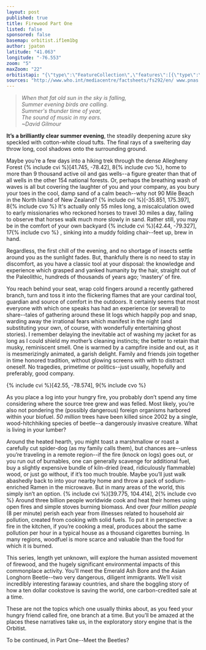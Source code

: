 ```yaml
---
layout: post
published: true
title: Firewood Part One
listed: false
sponsored: false
basemap: orbitist.if1em1bg
author: jpaton
latitude: "41.063"
longitude: "-76.553"
zoom: "5"
maxZoom: "22"
orbitistapi: "{\"type\":\"FeatureCollection\",\"features\":[{\"type\":\"Feature\",\"geometry\":{\"type\":\"Point\",\"coordinates\":[-122.42477416993,37.765286825038]},\"properties\":{\"name\":\"San Francisco Bike Share\",\"description\":\"\\u003Cimg typeof=\\u0022foaf:Image\\u0022 src=\\u0022http:\\/\\/api.orbitist.com\\/sites\\/default\\/files\\/styles\\/retina_600\\/public\\/images\\/1280px-Bay_Area_Bike_Share_launch_in_San_Jose_CA.jpg?itok=XWu5SkkR\\u0022 width=\\u0022600\\u0022 height=\\u0022400\\u0022 alt=\\u0022\\u0022 \\/\\u003E\\n\\u003Cp\\u003ESan Francisco is one of the most progressive biking towns in the United States.\\u003C\\/p\\u003E\\n\\n\\u003Csmall\\u003E\\u003Ca href=\\u0022http:\\/\\/en.wikipedia.org\\/wiki\\/Bay_Area_Bike_Share#mediaviewer\\/File:Bay_Area_Bike_Share_launch_in_San_Jose_CA.jpg\\u0022 target=\\u0022_blank\\u0022\\u003EPhoto Credit\\u003C\\/a\\u003E\\u003C\\/small\\u003E\",\"field_image\":13,\"field_image_rendered\":\"\\u003Cimg typeof=\\u0022foaf:Image\\u0022 src=\\u0022http:\\/\\/api.orbitist.com\\/sites\\/default\\/files\\/styles\\/retina_600\\/public\\/images\\/1280px-Bay_Area_Bike_Share_launch_in_San_Jose_CA.jpg?itok=XWu5SkkR\\u0022 width=\\u0022600\\u0022 height=\\u0022400\\u0022 alt=\\u0022\\u0022 \\/\\u003E\",\"field_sources\":13,\"field_sources_rendered\":\"\\u003Ca href=\\u0022http:\\/\\/en.wikipedia.org\\/wiki\\/Bay_Area_Bike_Share#mediaviewer\\/File:Bay_Area_Bike_Share_launch_in_San_Jose_CA.jpg\\u0022 target=\\u0022_blank\\u0022\\u003EPhoto Credit\\u003C\\/a\\u003E\"}},{\"type\":\"Feature\",\"geometry\":{\"type\":\"Point\",\"coordinates\":[170.17393112181,-43.446563152849]},\"properties\":{\"name\":\"Franz Josef Glacier\",\"description\":\"\\u003Cimg typeof=\\u0022foaf:Image\\u0022 src=\\u0022http:\\/\\/api.orbitist.com\\/sites\\/default\\/files\\/styles\\/retina_600\\/public\\/images\\/800px-Franz_josef_Glacier_LC0250.jpg?itok=sd79CX7g\\u0022 width=\\u0022600\\u0022 height=\\u0022600\\u0022 alt=\\u0022\\u0022 \\/\\u003E\\n\\u003Cp\\u003EThe indigenous populations of New Zealand, the M\\u0101ori, believed that Hinehukatere was an adventurous lady who loved climbing the mountains. One day, she wished to impress her lover, Wawe, by taking him climbing. Though Wawe was less experienced at climbing, he agreed.  They found their way high into the peaks falling deeper in love as they went until in a turn of fate, Wawe was swept off a ledge by an avalanche. Hinehukatere, so lonely and sad sat there crying many tears. These tears froze in the valley forming a glacier called Ka Roimata o Hinehukatere meaning \\u0027The tears of Hinehukatere\\u0027.\\u003C\\/p\\u003E\\n\\u003Cp\\u003ENow that\\u0027s a pretty awesome story -- way cooler than the story of this glacier\\u0027s current name which goes something like this: Some German explorer in the 1860s pulls up to the New Zealand shore and is all \\u0022Hey look at that sweet glacier! Let\\u0027s name it after our emperor, Franz!\\u0022 Franz Joseph I that is, emperor of Austria, king of Hungary and president of the German confederation. Imagine what his resume looked like!\\u003C\\/p\\u003E\\n\\u003Cp\\u003EThe Franz Josef Glacier is unique in that it flows at a rate about 10 times faster than typical glaciers. It actually grew in size from 1984 until 2008 but has since started to rapidly decline. It is expected that more than a third of the glacier will be gone by 2100. \\u003C\\/p\\u003E\\n\\u003Cp\\u003EFranz Josef Glacier edges right up to a temperate rainforest full of lush greenery which makes it very appealing to hundreds of thousands of  tourists who hike in on foot or fly in via helicopter.\\u003C\\/p\\u003E\\n\\n\\u003Csmall\\u003E\\u003Ca href=\\u0022http:\\/\\/en.wikipedia.org\\/wiki\\/Franz_Josef_Glacier#mediaviewer\\/File:Franz_josef_Glacier_LC0250.jpg\\u0022 target=\\u0022_blank\\u0022\\u003EImage credit\\u003C\\/a\\u003E\\u003C\\/small\\u003E\",\"field_image\":11,\"field_image_rendered\":\"\\u003Cimg typeof=\\u0022foaf:Image\\u0022 src=\\u0022http:\\/\\/api.orbitist.com\\/sites\\/default\\/files\\/styles\\/retina_600\\/public\\/images\\/800px-Franz_josef_Glacier_LC0250.jpg?itok=sd79CX7g\\u0022 width=\\u0022600\\u0022 height=\\u0022600\\u0022 alt=\\u0022\\u0022 \\/\\u003E\",\"field_sources\":11,\"field_sources_rendered\":\"\\u003Ca href=\\u0022http:\\/\\/en.wikipedia.org\\/wiki\\/Franz_Josef_Glacier#mediaviewer\\/File:Franz_josef_Glacier_LC0250.jpg\\u0022 target=\\u0022_blank\\u0022\\u003EImage credit\\u003C\\/a\\u003E\"}}]}"
sources: "http://www.who.int/mediacentre/factsheets/fs292/en/ www.pnas.org/cgi/doi/10.1073/pnas.1205540109 http://postconflict.unep.ch/publications/UNEP_Sudan_LPG_use.pdf"
---
```


>_When that fat old sun in the sky is falling,  
Summer evening birds are calling.  
Summer's thunder time of year,  
The sound of music in my ears.  
~David Gilmour_  


**It’s a brilliantly clear summer evening**, the steadily deepening azure sky speckled with cotton-white cloud tufts. The final rays of a sweltering day throw long, cool shadows onto the surrounding ground.

Maybe you’re a few days into a hiking trek through the dense Allegheny Forest {% include cvi %}[41.745, -78.42], 8{% include cvo %}, home to more than 9 thousand active oil and gas wells--a figure greater than that of all wells in the other 154 national forests. Or, perhaps the breathing wash of waves is all but covering the laughter of you and your company, as you bury your toes in the cool, damp sand of a calm beach--why not 90 Mile Beach in the North Island of New Zealand? {% include cvi %}[-35.851, 175.397], 8{% include cvo %} It's actually only 55 miles long, a miscalculation owed to early missionaries who reckoned horses to travel 30 miles a day, failing to observe that horses walk much more slowly in sand. Rather still, you may be in the comfort of your own backyard {% include cvi %}[42.44, -79.327], 17{% include cvo %} , sinking into a muddy folding chair--feet up, brew in hand.

Regardless, the first chill of the evening, and no shortage of insects settle around you as the sunlight fades. But, thankfully there is no need to stay in discomfort, as you have a classic tool at your disposal: the knowledge and experience which grasped and yanked humanity by the hair, straight out of the Paleolithic, hundreds of thousands of years ago; ‘mastery’ of fire.

You reach behind your seat, wrap cold fingers around a recently gathered branch, turn and toss it into the flickering flames that are your cardinal tool, guardian and source of comfort in the outdoors. It certainly seems that most everyone with which one speaks has had an experience (or several) to share--tales of gathering around these lit logs which happily pop and snap, warding away the irrational fears which manifest in the night (and substituting your own, of course, with wonderfully entertaining ghost stories). I remember delaying the inevitable act of washing my jacket for as long as I could shield my mother’s cleaning instincts; the better to retain that musky, reminiscent smell. One is warmed by a campfire inside and out, as it is mesmerizingly animated, a garish delight. Family and friends join together in time honored tradition, without glowing screens with with to distract oneself. No tragedies, primetime or politics--just usually, hopefully and preferably, good company. 

{% include cvi %}[42.55, -78.574], 9{% include cvo %}

As you place a log into your hungry fire, you probably don’t spend any time considering where the source tree grew and was felled. Most likely, you’re also not pondering the (possibly dangerous) foreign organisms harbored within your biofuel. _50 million_ trees have been killed since 2002 by a single, wood-hitchhiking species of beetle--a dangerously invasive creature. What is living in your lumber? 

Around the heated hearth, you might toast a marshmallow or roast a carefully cut spider-dog (as my family calls them), but chances are--unless you’re traveling in a remote region--if the fire (knock on logs) goes out, or you run out of burnables, one can generally scavenge for additional fuel, buy a slightly expensive bundle of kiln-dried (read, ridiculously flammable) wood, or just go without, if it’s too much trouble. Maybe you’ll just walk abashedly back to into your nearby home and throw a pack of sodium-enriched Ramen in the microwave. But in many areas of the world, this simply isn’t an option. {% include cvi %}[39.775, 104.414], 2{% include cvo %} Around three billion people worldwide cook and heat their homes using open fires and simple stoves burning biomass. And over _four million people_ (8 per minute) perish each year from illnesses related to household air pollution, created from cooking with solid fuels. To put it in perspective: a fire in the kitchen, if you’re cooking a meal, produces about the same pollution per hour in a typical house as a thousand cigarettes burning. In many regions, woodfuel is more scarce and valuable than the food for which it is burned.

This series, length yet unknown, will explore the human assisted movement of firewood, and the hugely significant environmental impacts of this commonplace activity. You’ll meet the Emerald Ash Bore and the Asian Longhorn Beetle--two very dangerous, diligent immigrants. We’ll visit incredibly interesting faraway countries, and share the boggling story of how a ten dollar cookstove is saving the world, one carbon-credited sale at a time.

These are not the topics which one usually thinks about, as you feed your hungry friend called fire, one branch at a time. But you’ll be amazed at the places these narratives take us, in the exploratory story engine that is the Orbitist.

To be continued, in Part One--Meet the Beetles?